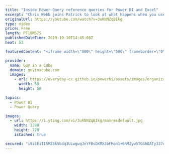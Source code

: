 ```yaml
---
title: "Inside Power Query reference queries for Power BI and Excel"
excerpt: "Chris Webb joins Patrick to look at what happens when you use reference queries for Power Query. This applies to both Power BI and Excel. Chris also looks at how change the behavior to make things a bit faster.  Data Privacy Blog: https://blog.crossjoin.co.uk/2018/12/27/data-privacy-settings-data-refresh-performance-power-bi-excel/"
originalUrl: https://youtube.com/watch?v=3uKNNZqBIkg
type: video
price: Free
length: PT18M57S
publishedDateTime: 2019-10-10T14:45:08Z
heat: 53

featuredContent: "<iframe width=\"800\" height=\"500\" frameborder=\"0\" src=\"https://www.youtube.com/embed/3uKNNZqBIkg\" allow=\"accelerometer; autoplay; encrypted-media; gyroscope; picture-in-picture\" allowfullscreen></iframe>"

provider:
  name: Guy in a Cube
  domain: guyinacube.com
  images:
    - url: https://everyday-cc.github.io/powerbi/assets/images/organizations/guyinacube.com-50x50.jpg
      width: 50
      height: 50

topics:
  - Power BI
  - Power Query

images:
  - url: https://i.ytimg.com/vi/3uKNNZqBIkg/maxresdefault.jpg
    width: 1280
    height: 720
    isCached: true

secured: "i9zEEiII5MZ8k5bdq3ULwgwqJnYFBsDXMX2bFMon1+6hMZyw5TGGhOATy337uE2V75804q/U/mBJe1NDXn49ceflQOCgvfJp1um738yu1Q/vZba7XBEr2Ebp2/jReEX73W5WNGVuWCfM51Hryj4Xa0hEgGgrZawcsp4CSCQnbfqYv3TIlisOAs6yMIWJy6HiX3B14pX8qMjPlu6RebRLhh5EhWCmiNIkUbd2jwO/bnN2IBUqLpB4+F77q5uIVENcYd9DSV0vZ8qNYAnqagu3qgB/a0LLR3wlKvgF8n21LSFmZIJjfcXNqZPNTrjVGYEDT4z8vSGtB68m1ulQbQS2UOzGENn5xTJdO9Vx4WBDpnrg2vhwRCn5vz3wNe71sJ3LBepp6iu4/Rw/6BSQchujRlY2DE2XeCICOuTOfvcOq2g=;4IdnGn+HegOd9yysUdPbeg=="
---
```


